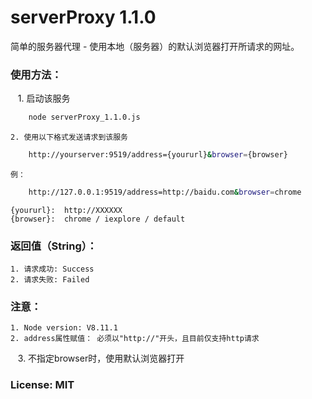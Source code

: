 # serverProxy 1.1.0
简单的服务器代理 - 使用本地（服务器）的默认浏览器打开所请求的网址。

### 使用方法：
    1. 启动该服务
```sh
    node serverProxy_1.1.0.js
```
  
    2. 使用以下格式发送请求到该服务
```sh
    http://yourserver:9519/address={yoururl}&browser={browser}
```
    例：
```sh
    http://127.0.0.1:9519/address=http://baidu.com&browser=chrome
```
    {yoururl}:  http://XXXXXX
    {browser}:  chrome / iexplore / default

### 返回值（String）：
    1. 请求成功: Success
    2. 请求失败: Failed

### 注意：
    1. Node version: V8.11.1
    2. address属性赋值： 必须以"http://"开头，且目前仅支持http请求
    3. 不指定browser时，使用默认浏览器打开

### License: MIT
